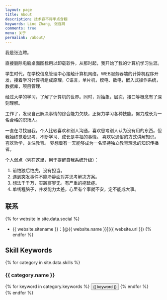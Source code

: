 ```yaml
---
layout: page
title: About
description: 技术容不得半点含糊
keywords: Linc Zhang, 张连聘
comments: true
menu: 关于
permalink: /about/
---
```


我是张连聘。

直接删除电脑桌面图标用以卸载软件，从那时起，我开始了我的计算机学习生涯。

学生时代，在学校信息管理中心接触计算机网络，WEB服务器端的计算机程序开发，接着学习计算机组成原理，C语言，单片机，模电、数电，嵌入式操作系统，数据库，项目管理.

经过大学的学习，了解了计算机的世界。同时，对抽象，层次，接口等概念有了深刻理解。
 
工作了，发现自己解决事情的综合能力欠缺，正努力学习各种技能。努力成长为一名合格的职场人。

一直在寻找自我，个人比较喜欢和别人沟通，喜欢思考别人认为没有用的东西。但我始终觉着思考、不断学习、成长是幸福的事情。 喜欢以通俗的方式讲解知识。喜欢哲学，关注教育。 梦想着有一天能够成为一名坚持独立教育理念的知识传播者。

个人弱点（列在这里，用于提醒自我系统升级）：
1. 前怕狼后怕虎，没有担当。
2. 遇到突发事件不能冷静面对并思考解决方案。
3. 想法千千万，实践寥寥无。有严重的拖延症。
4. 单线程脑子，并发能力太差。心里有个事就不安，定不能成大事。

## 联系

{% for website in site.data.social %}
* {{ website.sitename }}：[@{{ website.name }}]({{ website.url }})
{% endfor %}

## Skill Keywords

{% for category in site.data.skills %}
### {{ category.name }}
<div class="btn-inline">
{% for keyword in category.keywords %}
<button class="btn btn-outline" type="button">{{ keyword }}</button>
{% endfor %}
</div>
{% endfor %}
